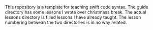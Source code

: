 This repository is a template for teaching swift code syntax. The guide directory has some lessons I wrote over christmass break. The actual lessons directory is filled lessons I have already taught. The lesson numbering betwean the two directories is in no way related.
